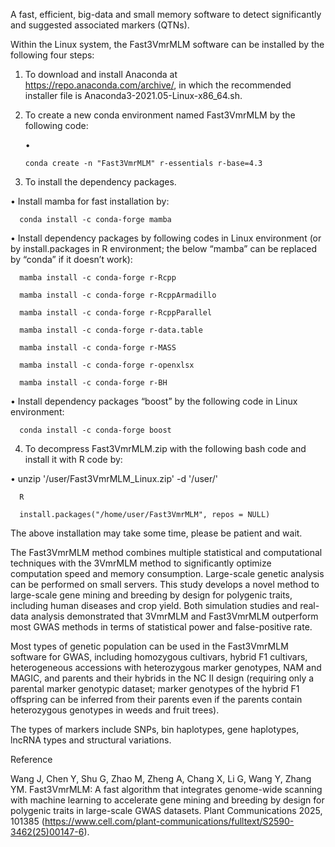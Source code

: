 A fast, efficient, big-data and small memory software to detect significantly and suggested associated markers (QTNs).

Within the Linux system, the Fast3VmrMLM software can be installed by the following four steps:

1) To download and install Anaconda at https://repo.anaconda.com/archive/, in which the recommended installer file is Anaconda3-2021.05-Linux-x86_64.sh.

2) To create a new conda environment named Fast3VmrMLM by the following code:

   •
   
       conda create -n "Fast3VmrMLM" r-essentials r-base=4.3
   
3) To install the dependency packages.
   
  •	Install mamba for fast installation by:
  
      conda install -c conda-forge mamba
      
  •	Install dependency packages by following codes in Linux environment (or by install.packages in R environment; the below “mamba” can be replaced by “conda” if it doesn’t work):
  
      mamba install -c conda-forge r-Rcpp
      
      mamba install -c conda-forge r-RcppArmadillo
      
      mamba install -c conda-forge r-RcppParallel
      
      mamba install -c conda-forge r-data.table
      
      mamba install -c conda-forge r-MASS
      
      mamba install -c conda-forge r-openxlsx
      
      mamba install -c conda-forge r-BH  
     
     
  •	Install dependency packages “boost” by the following code in Linux environment:
  
      conda install -c conda-forge boost
      
4) To decompress Fast3VmrMLM.zip with the following bash code and install it with R code by:

 •
      unzip '/user/Fast3VmrMLM_Linux.zip' -d '/user/'
      
      R
      
      install.packages("/home/user/Fast3VmrMLM", repos = NULL)


The above installation may take some time, please be patient and wait.

The Fast3VmrMLM method combines multiple statistical and computational techniques with the 3VmrMLM method to significantly optimize computation speed and memory consumption. Large-scale genetic analysis can be performed on small servers. This study develops a novel method to large-scale gene mining and breeding by design for polygenic traits, including human diseases and crop yield. Both simulation studies and real-data analysis demonstrated that 3VmrMLM and Fast3VmrMLM outperform most GWAS methods in terms of statistical power and false-positive rate.

Most types of genetic population can be used in the Fast3VmrMLM software for GWAS, including homozygous cultivars, hybrid F1 cultivars, heterogeneous accessions with heterozygous marker genotypes, NAM and MAGIC, and parents and their hybrids in the NC II design (requiring only a parental marker genotypic dataset; marker genotypes of the hybrid F1 offspring can be inferred from their parents even if the parents contain heterozygous genotypes in weeds and fruit trees).

The types of markers include SNPs, bin haplotypes, gene haplotypes, lncRNA types and structural variations.

Reference

Wang J, Chen Y, Shu G, Zhao M, Zheng A, Chang X, Li G, Wang Y, Zhang YM. Fast3VmrMLM: A fast algorithm that integrates genome-wide scanning with machine learning to accelerate gene mining and breeding by design for polygenic traits in large-scale GWAS datasets. Plant Communications 2025, 101385 (https://www.cell.com/plant-communications/fulltext/S2590-3462(25)00147-6).
